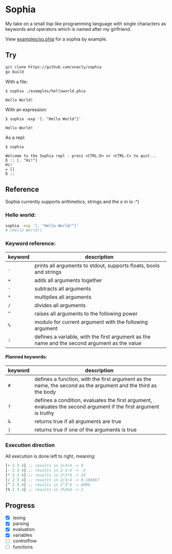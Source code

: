 # Sophia

My take on a small lisp like programming language with single characters as
keywords and operators which is named after my girlfriend.

View [examples/so.phia](examples/so.phia) for a sophia by example.

## Try

```bash
git clone https://github.com/xnacly/sophia
go build
```

With a file:

```text
$ sophia ./examples/helloworld.phia

Hello World!
```

With an expression:

```
$ sophia -exp '[. "Hello World"]'

Hello World!
```

As a repl:

```
$ sophia

Welcome to the Sophia repl - press <CTRL-D> or <CTRL-C> to quit...
ß :: [. "Hi!"]
Hi!
= []
ß ::
```

## Reference

Sophia currently supports arithmetics, strings and the o in io :^)

### Hello world:

```bash
sophia -exp '[. "Hello World!"]'
# [Hello World!]
```

### Keyword reference:

| keyword | description                                                                                  |
| ------- | -------------------------------------------------------------------------------------------- |
| `.`     | prints all arguments to stdout, supports floats, bools and strings                           |
| `+`     | adds all arguments together                                                                  |
| `-`     | subtracts all arguments                                                                      |
| `*`     | multiplies all arguments                                                                     |
| `/`     | divides all arguments                                                                        |
| `^`     | raises all arguments to the following power                                                  |
| `%`     | modulo for current argument with the following argument                                      |
| `:`     | defines a variable, with the first argument as the name and the second argument as the value |

#### Planned keywords:

| keyword | description                                                                                                      |
| ------- | ---------------------------------------------------------------------------------------------------------------- |
| `#`     | defines a function, with the first argument as the name, the second as the argument and the third as the body    |
| `?`     | defines a condition, evaluates the first argument, evaluates the second argument if the first argument is truthy |
| `&`     | returns true if all arguments are true                                                                           |
| `\|`    | returns true if one of the arguments is true                                                                     |

### Execution direction

All execution is done left to right, meaning:

```lisp
[+ 2 3 4] ;; results in 2+3+4 -> 9
[- 2 3 4] ;; results in 2-3-4 -> -5
[* 2 3 4] ;; results in 2*3*4 -> 24
[/ 2 3 4] ;; results in 2/3/4 -> 0.166667
[^ 2 3 4] ;; results in 2^3^4 -> 4096
[% 2 3 4] ;; results in 2%3%4 -> 2
```

## Progress

- [x] lexing
- [x] parsing
- [x] evaluation
- [x] variables
- [ ] controlflow
- [ ] functions
